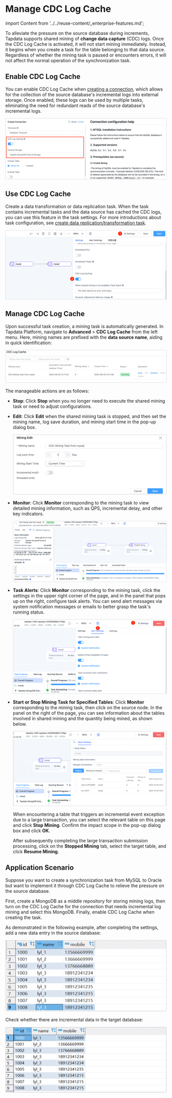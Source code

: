 # Manage CDC Log Cache

import Content from '../../reuse-content/_enterprise-features.md';

<Content />

To alleviate the pressure on the source database during increments, Tapdata supports shared mining of **change data capture** (CDC) logs. Once the CDC Log Cache is activated, it will not start mining immediately. Instead, it begins when you create a task for the table belonging to that data source. Regardless of whether the mining task is paused or encounters errors, it will not affect the normal operation of the synchronization task.

## Enable CDC Log Cache

You can enable CDC Log Cache when [creating a connection](../../prerequisites/README.md), which allows for the collection of the source database's incremental logs into external storage. Once enabled, these logs can be used by multiple tasks, eliminating the need for redundant reads of the source database's incremental logs.

![](../../images/enable_shared_mining.png)

## Use CDC Log Cache

Create a data transformation or data replication task. When the task contains incremental tasks and the data source has cached the CDC logs, you can use this feature in the task settings. For more introductions about task configuration, see [create data replication/transformation task](../../quick-start/create-task.md).

![](../../images/create_shared_mining.png)

## Manage CDC Log Cache

Upon successful task creation, a mining task is automatically generated. In Tapdata Platform, navigate to **Advanced** > **CDC Log Cache** from the left menu. Here, mining names are prefixed with the **data source name**, aiding in quick identification:

![Task List](../../images/share_mining_list.png)

The manageable actions are as follows:

* **Stop**: Click **Stop** when you no longer need to execute the shared mining task or need to adjust configurations.

* **Edit**: Click **Edit** when the shared mining task is stopped, and then set the mining name, log save duration, and mining start time in the pop-up dialog box.
  
  ![Edit Shared Mining](../../images/edit_share_mining.png)

* **Monitor**: Click **Monitor** corresponding to the mining task to view detailed mining information, such as QPS, incremental delay, and other key indicators.
  
  ![](../../images/shared_mining_detail.png)

* **Task Alerts**: Click **Monitor** corresponding to the mining task, click the settings in the upper right corner of the page, and in the panel that pops up on the right, <span id="release330-alert">configure task alerts</span>. You can send alert messages via system notification messages or emails to better grasp the task's running status.
  
  ![Configure Task Alerts](../../images/share_mining_alert_settings.png)

* **Start or Stop Mining Task for Specified Tables**: Click <b>Monitor</b> corresponding to the mining task, then click on the source node. In the panel on the right of the page, you can see information about the tables involved in shared mining and the quantity being mined, as shown below.
  
  ![Mining Table Information](../../images/shared_mining_detail_2.png)
  
  When encountering a table that triggers an incremental event exception due to a large transaction, you can select the relevant table on this page and click **Stop Mining**. Confirm the impact scope in the pop-up dialog box and click **OK**.
  
  After subsequently completing the large transaction submission processing, click on the **Stopped Mining** tab, select the target table, and click **Resume Mining**.

## Application Scenario

Suppose you want to create a synchronization task from MySQL to Oracle but want to implement it through CDC Log Cache to relieve the pressure on the source database.

First, create a MongoDB as a middle repository for storing mining logs, then turn on the CDC Log Cache for the connection that needs incremental log mining and select this MongoDB. Finally, enable CDC Log Cache when creating the task.

As demonstrated in the following example, after completing the settings, add a new data entry in the source database:

![](../../images/shared_mining_demo_1.png)



Check whether there are incremental data in the target database:

![](../../images/shared_mining_demo_3.png)